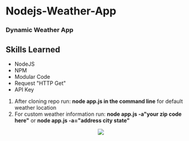 # Nodejs-Weather-App

### Dynamic Weather App 

## Skills Learned
- NodeJS
- NPM
- Modular Code
- Request "HTTP Get"
- API Key



1. After cloning repo run: **node app.js in the command line** for default weather location
2. For custom weather information run:  **node app.js -a"your zip code here"** or  **node app.js -a="address city state"**
<p align="center">
 <img src="https://user-images.githubusercontent.com/6277603/43333633-adcb933e-917f-11e8-9784-a1a63892f0a6.png">  
</p>
